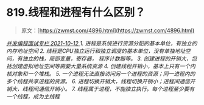 <!--yml
category: 未分类
date: 0001-01-01 00:00:00
--->

# 819.线程和进程有什么区别？

> 原文：[https://zwmst.com/4896.html](https://zwmst.com/4896.html)

   [ *并发编程面试专栏* ](https://zwmst.com/%e5%b9%b6%e5%8f%91%e7%bc%96%e7%a8%8b%e9%9d%a2%e8%af%95%e4%b8%93%e6%a0%8f)*[ <time datetime="2021-10-13T01:06:56+08:00"> 2021-10-12 </time> ](https://zwmst.com/4896.html)  1.  进程是系统进⾏资源分配的基本单位，有独⽴的内存地址空间
2.  线程是CPU独⽴运⾏和独⽴调度的基本单位，没有单独地址空间，有独⽴的栈，局部变量，寄存器， 程序计数器等。
3.  创建进程的开销⼤，包括创建虚拟地址空间等需要⼤量系统资源
4.  创建线程开销⼩，基本上只有⼀个内核对象和⼀个堆栈。
5.  ⼀个进程⽆法直接访问另⼀个进程的资源；同⼀进程内的多个线程共享进程的资源。
6.  进程切换开销⼤，线程切换开销⼩；进程间通信开销⼤，线程间通信开销⼩。
7.  线程属于进程，不能独⽴执⾏。每个进程⾄少要有⼀个线程，成为主线程*